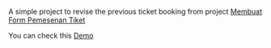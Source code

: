 A simple project to revise the previous ticket booking from project [Membuat Form Pemesenan Tiket](https://blogrian.my.id/tutorial/membuat-form-pemesanan-tiket/)

You can check this [Demo](http://form-pemesanan-tiket-revisi.surge.sh)
